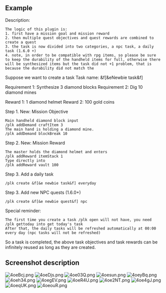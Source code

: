 ## Example

Description:

```
The logic of this plugin is:
1. first have a mission goal and mission reward
2. then multiple quest objectives and quest rewards are combined to create a quest
3. the task is now divided into two categories, a npc task, a daily task (1.6.0 +)
4. note, in order to be compatible with rpg items, so please be sure to keep the durability of the handheld items for full, otherwise there will be synthesized items but the task did not +1 problem, that is because the durability did not match the
```

Suppose we want to create a task
Task name: &f[&eNewbie task&f]

Requirement 1: Synthesize 3 diamond blocks
Requirement 2: Dig 10 diamond mines

Reward 1: 1 diamond helmet
Reward 2: 100 gold coins

Step 1. New: Mission Objective
```
Main handheld diamond block input
/plk addDemand craftItem 3
The main hand is holding a diamond mine.
/plk addDemand blockBreak 10
```

Step 2. New: Mission Reward
```
The master holds the diamond helmet and enters
/plk addReward itemStack 1
Type directly into
/plk addReward vault 100
```

Step 3. Add a daily task
```
/plk create &f[&e newbie task&f] everyday
```

Step 3. Add new NPC quests (1.6.0+)
```
/plk create &f[&e newbie quest&f] npc
```

Special reminder:
```
The first time you create a task /plk open will not have, you need /plk gettoday into get today's task
After that, the daily tasks will be refreshed automatically at 00:00 every day (npc tasks will not be refreshed)
```

So a task is completed, the above task objectives and task rewards can be infinitely reused as long as they are created.
## Screenshot description

![4oeBcj.png](https://z3.ax1x.com/2021/09/30/4oeBcj.png)
![4oeDjs.png](https://z3.ax1x.com/2021/09/30/4oeDjs.png)
![4oe03Q.png](https://z3.ax1x.com/2021/09/30/4oe03Q.png)
![4oesun.png](https://z3.ax1x.com/2021/09/30/4oesun.png)
![4oeyBq.png](https://z3.ax1x.com/2021/09/30/4oeyBq.png)
![4oeh34.png](https://z3.ax1x.com/2021/09/30/4oeh34.png)
![4oegEV.png](https://z3.ax1x.com/2021/09/30/4oegEV.png)
![4oeR4U.png](https://z3.ax1x.com/2021/09/30/4oeR4U.png)
![4oe2NT.png](https://z3.ax1x.com/2021/09/30/4oe2NT.png)
![4oe4gJ.png](https://z3.ax1x.com/2021/09/30/4oe4gJ.png)
![4oeqUK.png](https://z3.ax1x.com/2021/09/30/4oeqUK.png)
![4oeouR.png](https://z3.ax1x.com/2021/09/30/4oeouR.png)